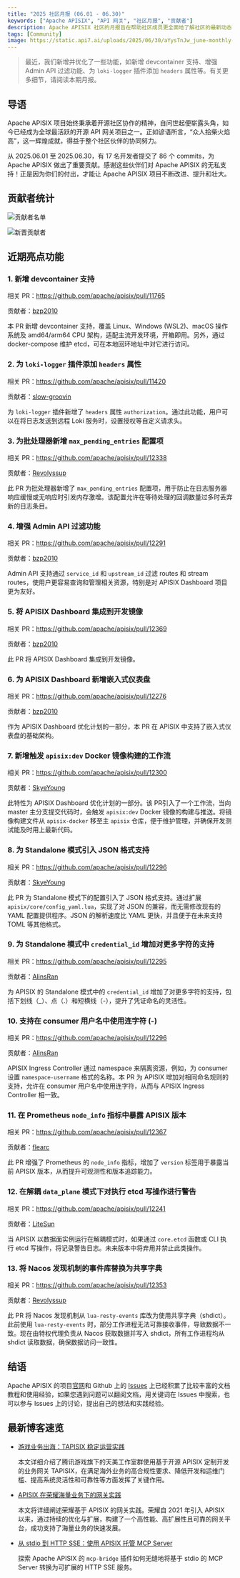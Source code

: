 ```yaml
---
title: "2025 社区月报 (06.01 - 06.30)"
keywords: ["Apache APISIX", "API 网关", "社区月报", "贡献者"]
description: Apache APISIX 社区的月报旨在帮助社区成员更全面地了解社区的最新动态，方便大家参与到 Apache APISIX 社区中来。
tags: [Community]
image: https://static.api7.ai/uploads/2025/06/30/aYysTnJw_june-monthly-report-cover-cn.webp
---
```


> 最近，我们新增并优化了一些功能，如新增 devcontainer 支持、增强 Admin API 过滤功能、为 `loki-logger` 插件添加 `headers` 属性等。有关更多细节，请阅读本期月报。

<!--truncate-->

## 导语

Apache APISIX 项目始终秉承着开源社区协作的精神，自问世起便崭露头角，如今已经成为全球最活跃的开源 API 网关项目之一。正如谚语所言，“众人拾柴火焰高”，这一辉煌成就，得益于整个社区伙伴的协同努力。

从 2025.06.01 至 2025.06.30，有 17 名开发者提交了 86 个 commits，为 Apache APISIX 做出了重要贡献。感谢这些伙伴们对 Apache APISIX 的无私支持！正是因为你们的付出，才能让 Apache APISIX 项目不断改进、提升和壮大。

## 贡献者统计

![贡献者名单](https://static.api7.ai/uploads/2025/06/30/ctN7FHKp_june-contributor-list.webp)

![新晋贡献者](https://static.api7.ai/uploads/2025/06/30/VDMkGEcj_june-new-contributors.webp)

## 近期亮点功能

### 1. 新增 devcontainer 支持

相关 PR：https://github.com/apache/apisix/pull/11765

贡献者：[bzp2010](https://github.com/bzp2010)

本 PR 新增 devcontainer 支持，覆盖 Linux、Windows (WSL2)、macOS 操作系统及 amd64/arm64 CPU 架构，适配主流开发环境，开箱即用。另外，通过 docker-compose 维护 etcd，可在本地回环地址中对它进行访问。

### 2. 为 `loki-logger` 插件添加 `headers` 属性

相关 PR：https://github.com/apache/apisix/pull/11420

贡献者：[slow-groovin](https://github.com/slow-groovin)

为 `loki-logger` 插件新增了 `headers` 属性 `authorization`。通过此功能，用户可以在将日志发送到远程 Loki 服务时，设置授权等自定义请求头。

### 3. 为批处理器新增 `max_pending_entries` 配置项

相关 PR：https://github.com/apache/apisix/pull/12338

贡献者：[Revolyssup](https://github.com/Revolyssup)

此 PR 为批处理器新增了 `max_pending_entries` 配置项，用于防止在日志服务器响应缓慢或无响应时引发内存激增。该配置允许在等待处理的回调数量过多时丢弃新的日志条目。

### 4. 增强 Admin API 过滤功能

相关 PR：https://github.com/apache/apisix/pull/12291

贡献者：[bzp2010](https://github.com/bzp2010)

Admin API 支持通过 `service_id` 和 `upstream_id` 过滤 routes 和 stream routes，使用户更容易查询和管理相关资源，特别是对 APISIX Dashboard 项目更为友好。

### 5. 将 APISIX Dashboard 集成到开发镜像

相关 PR：https://github.com/apache/apisix/pull/12369

贡献者：[bzp2010](https://github.com/bzp2010)

此 PR 将 APISIX Dashboard 集成到开发镜像。

### 6. 为 APISIX Dashboard 新增嵌入式仪表盘

相关 PR：https://github.com/apache/apisix/pull/12276

贡献者：[bzp2010](https://github.com/bzp2010)

作为 APISIX Dashboard 优化计划的一部分，本 PR 在 APISIX 中支持了嵌入式仪表盘的基础架构。

### 7. 新增触发 `apisix:dev` Docker 镜像构建的工作流

相关 PR：https://github.com/apache/apisix/pull/12300

贡献者：[SkyeYoung](https://github.com/SkyeYoung)

此特性为 APISIX Dashboard 优化计划的一部分。该 PR引入了一个工作流，当向 master 主分支提交代码时，会触发 `apisix:dev` Docker 镜像的构建与推送。将镜像构建文件从 `apisix-docker` 移至主 `apisix` 仓库，便于维护管理，并确保开发测试能及时用上最新代码。

### 8. 为 Standalone 模式引入 JSON 格式支持

相关 PR：https://github.com/apache/apisix/pull/12296

贡献者：[SkyeYoung](https://github.com/SkyeYoung)

此 PR 为 Standalone 模式下的配置引入了 JSON 格式支持。通过扩展 `apisix/core/config_yaml.lua`，实现了对 JSON 的兼容，而无需修改现有的 YAML 配置提供程序。JSON 的解析速度比 YAML 更快，并且便于在未来支持 TOML 等其他格式。

### 9. 为 Standalone 模式中 `credential_id` 增加对更多字符的支持

相关 PR：https://github.com/apache/apisix/pull/12295

贡献者：[AlinsRan](https://github.com/AlinsRan)

为 APISIX 的 Standalone 模式中的 `credential_id` 增加了对更多字符的支持，包括下划线（_）、点（.）和短横线（-），提升了凭证命名的灵活性。

### 10. 支持在 consumer 用户名中使用连字符 (-)

相关 PR：https://github.com/apache/apisix/pull/12296

贡献者：[AlinsRan](https://github.com/AlinsRan)

APISIX Ingress Controller 通过 namespace 来隔离资源，例如，为 consumer 设置 `namespace-username` 格式的名称。本 PR 为 APISIX 增加对相同命名规则的支持，允许在 consumer 用户名中使用连字符，从而与 APISIX Ingress Controller 相一致。

### 11. 在 Prometheus `node_info` 指标中暴露 APISIX 版本

相关 PR：https://github.com/apache/apisix/pull/12367

贡献者：[flearc](https://github.com/flearc)

此 PR 增强了 Prometheus 的 `node_info` 指标，增加了 `version` 标签用于暴露当前 APISIX 版本，从而提升可观测性和版本追踪能力。

### 12. 在解耦 `data_plane` 模式下对执行 etcd 写操作进行警告

相关 PR：https://github.com/apache/apisix/pull/12241

贡献者：[LiteSun](https://github.com/LiteSun)

当 APISIX 以数据面实例运行在解耦模式时，如果通过 `core.etcd` 函数或 CLI 执行 etcd 写操作，将记录警告日志。未来版本中将弃用并禁止此类操作。

### 13. 将 Nacos 发现机制的事件库替换为共享字典

相关 PR：https://github.com/apache/apisix/pull/12353

贡献者：[Revolyssup](https://github.com/Revolyssup)

此 PR 将 Nacos 发现机制从 `lua-resty-events` 库改为使用共享字典（shdict）。此前使用 `lua-resty-events` 时，部分工作进程无法可靠接收事件，导致数据不一致。现在由特权代理负责从 Nacos 获取数据并写入 shdict，所有工作进程均从 shdict 读取数据，确保数据访问一致性。

## 结语

Apache APISIX 的项目[官网](https://apisix.apache.org/zh/)和 Github 上的 [Issues](https://github.com/apache/apisix/issues) 上已经积累了比较丰富的文档教程和使用经验，如果您遇到问题可以翻阅文档，用关键词在 Issues 中搜索，也可以参与 Issues 上的讨论，提出自己的想法和实践经验。

## 最新博客速览

- [游戏业务出海：TAPISIX 稳定运营实践](https://apisix.apache.org/zh/blog/2025/05/07/apisix-gateway-practice-in-tencent-timi/)

  本文详细介绍了腾讯游戏旗下的天美工作室群使用基于开源 APISIX 定制开发的业务网关 TAPISIX，在满足海外业务的高合规性要求、降低开发和运维门槛、提高系统灵活性和可靠性等方面发挥了关键作用。

- [APISIX 在荣耀海量业务下的网关实践](https://apisix.apache.org/zh/blog/2025/04/27/apisix-honor-gateway-practice-in-massive-business/)

  本文将详细阐述荣耀基于 APISIX 的网关实践。荣耀自 2021 年引入 APISIX 以来，通过持续的优化与扩展，构建了一个高性能、高扩展性且可靠的网关平台，成功支持了海量业务的快速发展。

- [从 stdio 到 HTTP SSE：使用 APISIX 托管 MCP Server](https://apisix.apache.org/zh/blog/2025/04/21/host-mcp-server-with-api-gateway/)

  探索 Apache APISIX 的 `mcp-bridge` 插件如何无缝地将基于 stdio 的 MCP Server 转换为可扩展的 HTTP SSE 服务。
